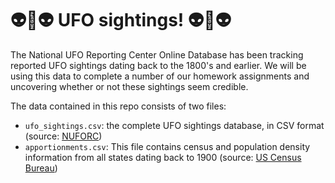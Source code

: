 # :alien::space_invader:👽 UFO sightings! 👽:space_invader::alien:

The National UFO Reporting Center Online Database has been tracking reported UFO sightings dating back to the 1800's and earlier. We will be using this data to complete a number of our homework assignments and uncovering whether or not these sightings seem credible.

The data contained in this repo consists of two files:
* `ufo_sightings.csv`: the complete UFO sightings database, in CSV format 
(source: [NUFORC](http://www.nuforc.org/index.html))
* `apportionments.csv`: This file contains census and population density information from all states dating back to 1900 (source: [US Census Bureau](https://www.census.gov/data/tables/time-series/dec/density-data-text.html))

